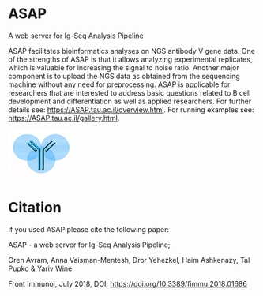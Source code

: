 # ASAP

A web server for Ig-Seq Analysis Pipeline

ASAP facilitates bioinformatics analyses on NGS antibody V gene data. One of the strengths of ASAP is that it allows analyzing experimental replicates, which is valuable for increasing the signal to noise ratio. Another major component is to upload the NGS data as obtained from the sequencing machine without any need for preprocessing. ASAP is applicable for researchers that are interested to address basic questions related to B cell development and differentiation as well as applied researchers. For further details see: https://ASAP.tau.ac.il/overview.html. For running examples see: https://ASAP.tau.ac.il/gallery.html.

<img src="frontend/pics/ASAP_logo.gif" width="130" height="100"> 

# Citation 
If you used ASAP please cite the following paper: 

ASAP - a web server for Ig-Seq Analysis Pipeline;

Oren Avram, Anna Vaisman-Mentesh, Dror Yehezkel, Haim Ashkenazy, Tal Pupko & Yariv Wine 

Front Immunol, July 2018, DOI: https://doi.org/10.3389/fimmu.2018.01686 
